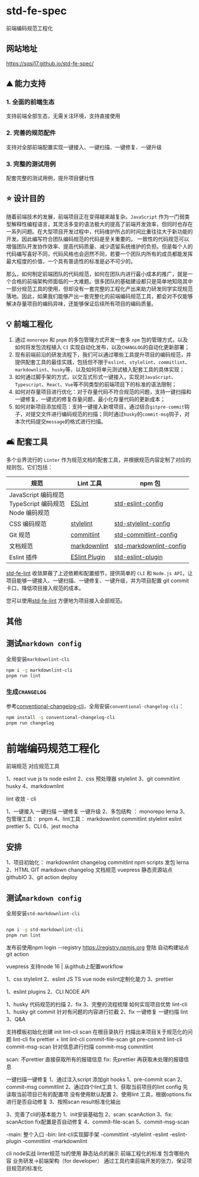 # std-fe-spec

前端编码规范工程化

## 网站地址
https://sqsj17.github.io/std-fe-spec/

## :mountain: 能力支持

### 1. 全面的前端生态

支持前端全部生态，无需关注环境，支持直接使用

### 2. 完善的规范配件

支持对全部前端配置实现一键接入、一键扫描、一键修复、一键升级

### 3. 完整的测试用例

配套完整的测试用例，提升项目健壮性

## :star: 设计目的

随着前端技术的发展，前端项目正在变得越来越复杂。`JavaScript` 作为一门弱类型解释性编程语言，其灵活多变的语法极大的提高了前端开发效率，但同时也存在一系列问题。在大型项目开发过程中，代码维护所占的时间比重往往大于新功能的开发。因此编写符合团队编码规范的代码是至关重要的。 一致性的代码规范可以增强团队开发协作效率、提高代码质量、减少遗留系统维护的负担。但是每个人的代码编写喜好不同，代码风格也会迥然不同，若要一个团队内所有的成员都能发挥最大程度的价值，一个具有普适性的标准是必不可少的。

那么，如何制定前端团队的代码规范，如何在团队内进行最小成本的推广，就是一个合格的前端架构师面临的一大难题。很多团队的基础建设都只是简单地知晓其中一部分规范工具的使用，但却没有一套完整的工程化产出来助力研发同学实现规范落地。因此，如果我们能够产出一套完整化的前端编码规范工具，都会对不仅能够解决存量项目的编码异味，还能够保证后续所有项目的编码质量。

## :bulb: 前端工程化

1. 通过 `monorepo` 和 `pnpm` 的多包管理方式开发一套多 `npm` 包的管理方式，以及如何将发包流程植入 `CI` 实现自动化发布，以及`CHANGLOG`的自动化更新部署；
2. 现有前端前沿的研发流程下，我们可以通过哪些工具提升项目的编码规范，并提供配套工具的最佳实践，包括但不限于`eslint`、`stylelint`、`commitlint`、`markdownlint`、`husky`等，以及如何将单元测试植入配套工具的具体实现；
3. 如何通过脚手架的方式，以交互式形式一键接入，实现对`JavaScript`、`Typescript`、`React`、`Vue`等不同类型的前端项目下的标准的语法限制；
4. 如何对存量项目进行优化：对于存量代码不符合规范的问题，支持一键扫描和一键修复，一键式的修复存量问题，最小化存量代码的更新成本；
5. 如何对新项目添加规范：支持一键接入新增项目，通过结合`gitpre-commit`钩子，对提交文件进行编码规范的扫描；同时通过`husky`的`commit-msg`钩子，对本次代码提交`message`的格式进行扫描。

## :couch_and_lamp: 配套工具

多个业界流行的 `Linter` 作为规范文档的配套工具，并根据规范内容定制了对应的规则包，它们包括：

| 规范                                                              | Lint 工具                                                      | npm 包                                                                                 |
| ----------------------------------------------------------------- | -------------------------------------------------------------- | -------------------------------------------------------------------------------------- |
| JavaScript 编码规范 <br/> TypeScript 编码规范 <br/> Node 编码规范 | [ESLint](https://eslint.org/)                                  | [std-eslint-config](https://www.npmjs.com/package/std-eslint-config)             |
| CSS 编码规范                                                      | [stylelint](https://stylelint.io/)                             | [std-stylelint-config](https://www.npmjs.com/package/std-stylelint-config)       |
| Git 规范                                                          | [commitlint](https://commitlint.js.org/#/)                     | [std-commitlint-config](https://www.npmjs.com/package/std-commitlint-config)     |
| 文档规范                                                          | [markdownlint](https://github.com/DavidAnson/markdownlint)     | [std-markdownlint-config](https://www.npmjs.com/package/std-markdownlint-config) |
| Eslint 插件                                                       | [ESlint Plugin](https://eslint.org/docs/latest/extend/plugins) | [std-eslint-plugin](https://www.npmjs.com/package/std-eslint-plugin)             |

[std-fe-lint](https://www.npmjs.com/package/std-fe-lint) 收敛屏蔽了上述依赖和配置细节，提供简单的 `CLI` 和 `Node.js API`，让项目能够一键接入、一键扫描、一键修复、一键升级，并为项目配置 git commit 卡口，降低项目接入规范的成本。

您可以使用[std-fe-lint](https://www.npmjs.com/package/std-fe-lint) 方便地为项目接入全部规范。

## 其他

## 测试`markdown config`

全局安装`markdownlint-cli`

```bash
npm i -g markdownlint-cli
pnpm run lint
```

### 生成`CHANGELOG`

参考[conventional-changelog-cli](https://www.npmjs.com/package/conventional-changelog-cli)，全局安装`conventional-changelog-cli`：

```bash
npm install -g conventional-changelog-cli
pnpm run changelog
```
# 前端编码规范工程化

前端规范 对应规范工具

1、react vue js ts node eslint
2、css 预处理器 stylelint
3、git commitlint husky
4、markdownlint

lint 收敛 - cli

1、一键接入 一键扫描 一键修复 一键升级
2、多包结构 ： monorepo lerna 
3、包管理工具： pnpm
4、lint工具：
    markdownlint
    commitlint
    stylelint
    eslint
    prettier
5、CLI
6、jest mocha

## 安排

1、项目初始化： markdownlint changelog commitlint npm scripts 发包 lerna 
2、HTML GIT markdown changelog 文档规范 vuepress 静态资源站点 githubIO 
3、git action deploy

## 测试`markdown config`
全局安装`std-markdownlint-cli`

```bash

npm i -g std-markdownlint-cli
pnpm run lint
```

发布前使用npm login --registry https://registry.npmjs.org 登陆
自动构建站点 git action

vuepress 支持node 16 | 从github上配置workflow


1、css stylelint 
2、eslint JS  TS vue node eslint定制化能力
3、prettier

1、eslint plugins
2、CLI NODE API

1、husky 代码规范的扫描
2、fix
3、完整的流程梳理 如何实现项目优势
  lint-cli
  1、husky git commit 针对有问题的内容进行拦截
  2、fix 一键修复 一键扫描 lint
  3、Q&A

  支持模板初始化创建 init
  lint-cli scan 在根目录执行 扫描出来项目关于规范化的问题
  lint-cli fix  prettier + lint
  lint-cli commit-file-scan git pre-commit
  lint-cli commit-msg-scan 针对信息进行扫描 commit-msg commitlint

  scan: 不prettier 直接获取所有的报错信息
  fix: 先prettier 再获取未处理的报错信息

  一键扫描一键修复
  1、通过注入script  添加git hooks
    1、pre-commit scan
    2、commit-msg commitlint
  2、通过四个lint工具
    1、获取当前项目的lint config 先读取当前项目已有的配置项 没有使用默认配置
    2、使用lint 工具，根据options.fix进行是否自动修复
    3、按照scan result标准化输出

  3、完善了cli的基本能力
    1、init安装基础包
    2、scan: scanAction
    3、fix: scanAction fix配置是否自动修复
    4、commit-file-scan
    5、commit-msg-scan

  -main: 整个入口
  -bin: lint-cli实现脚手架
  -commitlint
  -stylelint
  -eslint
  -eslint-plugin
  -commitlint
  -markdownlint


cli node实战 linter规范 ts的使用 静态站点的展示 前端工程化的标准 包含哪些内容
业务研发->前端架构（for developer）
  通过工具约束前端开发的张力，保证项目规范的标准化